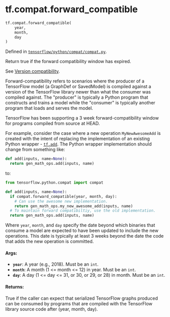 <div itemscope itemtype="http://developers.google.com/ReferenceObject">
<meta itemprop="name" content="tf.compat.forward_compatible" />
<meta itemprop="path" content="Stable" />
</div>

# tf.compat.forward_compatible

``` python
tf.compat.forward_compatible(
    year,
    month,
    day
)
```



Defined in [`tensorflow/python/compat/compat.py`](/code/stable/tensorflow/python/compat/compat.py).

Return true if the forward compatibility window has expired.

See [Version
compatibility](https://tensorflow.org/guide/version_compat#backward_forward).

Forward-compatibility refers to scenarios where the producer of a TensorFlow
model (a GraphDef or SavedModel) is compiled against a version of the
TensorFlow library newer than what the consumer was compiled against. The
"producer" is typically a Python program that constructs and trains a model
while the "consumer" is typically another program that loads and serves the
model.

TensorFlow has been supporting a 3 week forward-compatibility window for
programs compiled from source at HEAD.

For example, consider the case where a new operation `MyNewAwesomeAdd` is
created with the intent of replacing the implementation of an existing Python
wrapper - <a href="../../tf/math/add.md"><code>tf.add</code></a>.  The Python wrapper implementation should change from
something like:

```python
def add(inputs, name=None):
  return gen_math_ops.add(inputs, name)
```

to:

```python
from tensorflow.python.compat import compat

def add(inputs, name=None):
  if compat.forward_compatible(year, month, day):
    # Can use the awesome new implementation.
    return gen_math_ops.my_new_awesome_add(inputs, name)
  # To maintain forward compatibiltiy, use the old implementation.
  return gen_math_ops.add(inputs, name)
```

Where `year`, `month`, and `day` specify the date beyond which binaries
that consume a model are expected to have been updated to include the
new operations. This date is typically at least 3 weeks beyond the date
the code that adds the new operation is committed.

#### Args:

* <b>`year`</b>:  A year (e.g., 2018). Must be an `int`.
* <b>`month`</b>: A month (1 <= month <= 12) in year. Must be an `int`.
* <b>`day`</b>:   A day (1 <= day <= 31, or 30, or 29, or 28) in month. Must be an
    `int`.


#### Returns:

True if the caller can expect that serialized TensorFlow graphs produced
can be consumed by programs that are compiled with the TensorFlow library
source code after (year, month, day).
